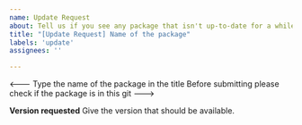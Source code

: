 ```yaml
---
name: Update Request
about: Tell us if you see any package that isn't up-to-date for a while
title: "[Update Request] Name of the package"
labels: 'update'
assignees: ''

---
```

<---
Type the name of the package in the title
Before submitting please check if the package is in this git
--->

**Version requested**
Give the version that should be available.